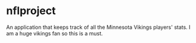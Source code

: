 # nflproject
An application that keeps track of all the Minnesota Vikings players' stats. I am a huge vikings fan so this is a must.
